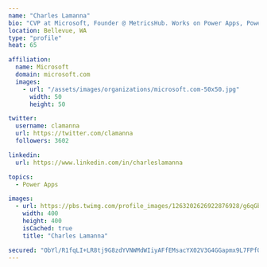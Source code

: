 ```yaml
---
name: "Charles Lamanna"
bio: "CVP at Microsoft, Founder @ MetricsHub. Works on Power Apps, Power Automate, Power Virtual Agent, Common Data Service and Dynamics 365."
location: Bellevue, WA
type: "profile"
heat: 65

affiliation:
  name: Microsoft
  domain: microsoft.com
  images:
    - url: "/assets/images/organizations/microsoft.com-50x50.jpg"
      width: 50
      height: 50

twitter:
  username: clamanna
  url: https://twitter.com/clamanna
  followers: 3602

linkedin:
  url: https://www.linkedin.com/in/charleslamanna

topics:
  - Power Apps

images:
  - url: https://pbs.twimg.com/profile_images/1263202626922876928/g6qGbHZ-_400x400.jpg
    width: 400
    height: 400
    isCached: true
    title: "Charles Lamanna"

secured: "ObYl/R1fqLI+LR8tj9G8zdYVNWMdWIiyAFfEMsacYX02V3G4GGapmx9L7FPfOaCrdi8hha33tr14ZLUg6hvjHEh37SP7Bglz4Dmt6l3W33SmJg/jJtG6kAnu/IvPFZUPFFSIQb0PcubzN58M9xXHC9kQBAXdaxRsJS5NLV8ltx/5ZdMWtvHx+AkGziEdq45sn45f5i+/BkzTgfCEfMx4cmzI3/C8vQwfknv9GEF9DXWgfqmb1FcszpLteoTSHVtiqMorL2S6bzWbjUUEQmlNU9RIZnEIq0pojGRbbIgfoisPkRUG9agDYW/vm/YN0+mdYiMzjtYovCpss5daX88auDGBWwt7Cm8gsG/5eVE4mziRo1Xr6Pm6Mj/pWsTt0QICjhE3Q2eI+7fvKoRuMisdVHUo8hyk8VkHyYqotJT8Pus=;KQoDWjHVTykpkhn0UcO7Pw=="
---
```


